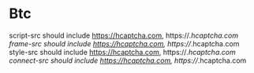 # Btc
script-src should include https://hcaptcha.com, https://*.hcaptcha.com frame-src should include https://hcaptcha.com, https://*.hcaptcha.com style-src should include https://hcaptcha.com, https://*.hcaptcha.com connect-src should include https://hcaptcha.com, https://*.hcaptcha.com
